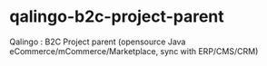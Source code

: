 qalingo-b2c-project-parent
==========================

Qalingo : B2C Project parent (opensource Java eCommerce/mCommerce/Marketplace, sync with ERP/CMS/CRM) 
